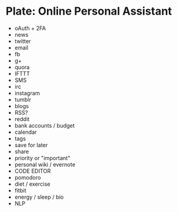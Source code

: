 # Plate: Online Personal Assistant

* oAuth + 2FA
* news
* twitter
* email
* fb
* g+
* quora
* IFTTT
* SMS
* irc
* instagram
* tumblr
* blogs
* RSS?
* reddit
* bank accounts / budget
* calendar
* tags
* save for later
* share
* priority or "important"
* personal wiki / evernote
* CODE EDITOR
* pomodoro
* diet / exercise
* fitbit
* energy / sleep / bio
* NLP
